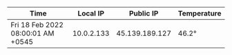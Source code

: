 | Time     | Local IP | Public IP | Temperature |
| ----------- | ----------- | ----------- | ----------- |
| Fri 18 Feb 2022 08:00:01 AM +0545      | 10.0.2.133     | 45.139.189.127  | 46.2° |

